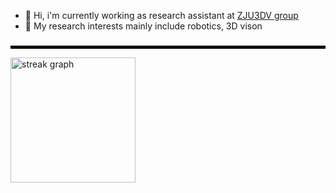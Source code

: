 
* 👋 Hi, i'm currently working as research assistant at [ZJU3DV group](https://github.com/zju3dv) 
* 🙋 My research interests mainly include robotics, 3D vison

<!--
**HaoChenga/HaoChenga** is a ✨ _special_ ✨ repository because its `README.md` (this file) appears on your GitHub profile.

Here are some ideas to get you started:

- 🔭 I’m currently working on ...
- 🌱 I’m currently learning ...
- 👯 I’m looking to collaborate on ...
- 🤔 I’m looking for help with ...
- 💬 Ask me about ...
- 📫 How to reach me: ...
- 😄 Pronouns: ...
- ⚡ Fun fact: ...
-->
###

<!-- <h3 align="left">🔥:</h3> -->
<hr style="border: 2px solid #000000;">

<!--
<div align="center">
  <img src="https://streak-stats.demolab.com?user=HaoChenga&theme=transparent&hide_border=true&date_format=M%20j%5B%2C%20Y%5D" height="220" alt="streak graph"  />
</div>
-->
<div align="left">
  <img src="https://github-readme-stats.vercel.app/api/top-langs/?username=Haochenga&layout=compact&hide=javascript,html,SCSS,Ruby" height="200" alt="streak graph"  />
</div>

###
